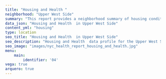 ```yaml
---
title: "Housing and Health "
neighborhood: "Upper West Side"
summary: "This report provides a neighborhood summary of housing conditions and related health outcomes. It also describes population characteristics that can increase vulnerability to housing hazards."
data_json: "Housing and Health  in Upper West Side"
content_yml: "housing"
type: location
seo_title: "Housing and Health  in Upper West Side"
seo_description: "Housing and Health  data profile for the Upper West Side neighborhood of NYC."
seo_image: "images/nyc_health_report_housing_and_health.jpg"
menu:
    main:
        identifier: '04'
vega: true
arquero: true
---
```

